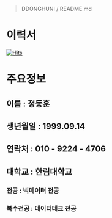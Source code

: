> DDONGHUNI / README.md
# 이력서

<!--
**DDONGHUNI/DDONGHUNI** is a ✨ _special_ ✨ repository because its `README.md` (this file) appears on your GitHub profile.

Here are some ideas to get you started:

- 🔭 I’m currently working on ...
- 🌱 I’m currently learning ...
- 👯 I’m looking to collaborate on ...
- 🤔 I’m looking for help with ...
- 💬 Ask me about ...
- 📫 How to reach me: ...
- 😄 Pronouns: ...
- ⚡ Fun fact: ...
-->

[![Hits](https://hits.seeyoufarm.com/api/count/incr/badge.svg?url=https%3A%2F%2Fgithub.com%2FDDONGHUNI&count_bg=%23B0E9E5&title_bg=%23256457&icon=&icon_color=%23E7E7E7&title=%EB%B0%A9%EB%AC%B8&edge_flat=false)](https://hits.seeyoufarm.com)                 

# 주요정보
## 이름 : 정동훈
## 생년월일 : 1999.09.14
## 연락처 : 010 - 9224 - 4706
## 대학교 : 한림대학교

### 전공 : 빅데이터 전공
### 복수전공 : 데이터테크 전공
